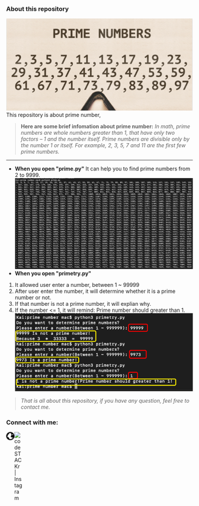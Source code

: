 ### About this repository
![Prime Number](primenumber.png )
This repository is about prime number,
> **Here are some brief infomation about prime number:**
*In math, prime numbers are whole numbers greater than 1, that have only two factors – 1 and the number itself. Prime numbers are divisible only by the number 1 or itself. For example, 2, 3, 5, 7 and 11 are the first few prime numbers.*
---
- **When you open  "prime.py"**
It can help you to find prime numbers from 2 to 9999. 
![Prime Number](prime1.png )
- **When you open "primetry.py"**
1. It allowed user enter a number, between 1 ~ 99999
2. After user enter the number, it will determine whether it is a prime number or not.
3. If that number is not a prime number, it will explian why.
 4. If the number <= 1, it will remind: Prime number should greater than 1.
![Prime Number](prime2.png )

>*That is all about this repository, if you have any question, feel free to contact me.*

### Connect with me:

[<img align="left" alt="codeSTACKr.com" width="22px" src="https://raw.githubusercontent.com/iconic/open-iconic/master/svg/globe.svg" />](https://github.com/Kai419)

[<img align="left" alt="codeSTACKr | Instagram" width="22px" src="https://cdn.jsdelivr.net/npm/simple-icons@v3/icons/instagram.svg" />](https://www.instagram.com/geraint_kai/)

<br />